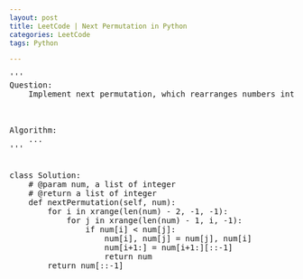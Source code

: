 ```yaml
---
layout: post
title: LeetCode | Next Permutation in Python
categories: LeetCode
tags: Python

---
```

<!-- import js for mathjax -->
<script src="http://cdn.mathjax.org/mathjax/latest/MathJax.js?config=default"></script>
<script type="text/x-mathjax-config">
MathJax.Hub.Config({
tex2jax: {inlineMath: [['$','$'], ['\\(','\\)']]}
});
</script>


<pre>
'''
Question:
    Implement next permutation, which rearranges numbers into the lexicographically next greater permutation of numbers. If such arrangement is not possible, it must rearrange it as the lowest possible order (ie, sorted in ascending order). The replacement must be in-place, do not allocate extra memory.



Algorithm:
    ...
'''


class Solution:
    # @param num, a list of integer
    # @return a list of integer
    def nextPermutation(self, num):
        for i in xrange(len(num) - 2, -1, -1):
            for j in xrange(len(num) - 1, i, -1):
                if num[i] < num[j]:
                    num[i], num[j] = num[j], num[i]
                    num[i+1:] = num[i+1:][::-1]
                    return num
        return num[::-1]
</pre>
